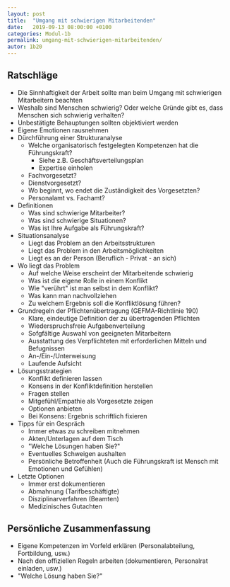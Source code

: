 ```yaml
---
layout: post
title:  "Umgang mit schwierigen Mitarbeitenden"
date:   2019-09-13 08:00:00 +0100
categories: Modul-1b
permalink: umgang-mit-schwierigen-mitarbeitenden/
autor: 1b20
---
```


## Ratschläge
* Die Sinnhaftigkeit der Arbeit sollte man beim Umgang mit schwierigen Mitarbeitern beachten
* Weshalb sind Menschen schwierig? Oder welche Gründe gibt es, dass Menschen sich schwierig verhalten?
* Unbestätigte Behauptungen sollten objektiviert werden
* Eigene Emotionen rausnehmen
* Dürchführung einer Strukturanalyse
  * Welche organisatorisch festgelegten Kompetenzen hat die Führungskraft?
    - Siehe z.B. Geschäftsverteilungsplan
    - Expertise einholen  
  * Fachvorgesetzt?
  * Dienstvorgesetzt?
  * Wo beginnt, wo endet die Zuständigkeit des Vorgesetzten?
  * Personalamt vs. Fachamt?
* Definitionen
  - Was sind schwierige Mitarbeiter?
  - Was sind schwierige Situationen?
  - Was ist Ihre Aufgabe als Führungskraft?
* Situationsanalyse
  - Liegt das Problem an den Arbeitsstrukturen
  - Liegt das Problem in den Arbeitsmöglichkeiten
  - Liegt es an der Person (Beruflich - Privat - an sich)
* Wo liegt das Problem
  - Auf welche Weise erscheint der Mitarbeitende schwierig
  - Was ist die eigene Rolle in einem Konflikt
  - Wie "verührt" ist man selbst in dem Konflikt?
  - Was kann man nachvollziehen
  - Zu welchem Ergebnis soll die Konfliktlösung führen?
* Grundregeln der Pflichtenübertragung (GEFMA-Richtlinie 190)
  - Klare, eindeutige Definition der zu übertragenden Pflichten
  - Wiederspruchsfreie Aufgabenverteilung 
  - Sofgfältige Auswahl von geeigneten Mitarbeitern
  - Ausstattung des Verpflichteten mit erforderlichen Mitteln und Befugnissen
  - An-/Ein-/Unterweisung
  - Laufende Aufsicht
* Lösungsstrategien
  - Konflikt definieren lassen
  - Konsens in der Konfliktdefinition herstellen
  - Fragen stellen
  - Mitgefühl/Empathie als Vorgesetzte zeigen
  - Optionen anbieten
  - Bei Konsens: Ergebnis schriftlich fixieren
* Tipps für ein Gespräch
    - Immer etwas zu schreiben mitnehmen
    - Akten/Unterlagen auf dem Tisch
    - "Welche Lösungen haben Sie?"
    - Eventuelles Schweigen aushalten
    - Persönliche Betroffenheit (Auch die Führungskraft ist Mensch mit Emotionen und Gefühlen)
* Letzte Optionen
  - Immer erst dokumentieren
  - Abmahnung (Tarifbeschäftigte)
  - Disziplinarverfahren (Beamten)
  - Medizinisches Gutachten
  
## Persönliche Zusammenfassung
* Eigene Kompetenzen im Vorfeld erklären (Personalabteilung, Fortbildung, usw.)
* Nach den offiziellen Regeln arbeiten (dokumentieren, Personalrat einladen, usw.)
* "Welche Lösung haben Sie?"